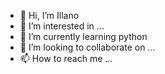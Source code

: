- 👋 Hi, I’m Illano
- 👀 I’m interested in ...
- 🌱 I’m currently learning python
- 💞️ I’m looking to collaborate on ...
- 📫 How to reach me ...

<!---
n0kk3nn/n0kk3nn is a ✨ special ✨ repository because its `README.md` (this file) appears on your GitHub profile.
You can click the Preview link to take a look at your changes.
--->
